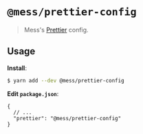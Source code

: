 # `@mess/prettier-config`

> Mess's [Prettier](https://prettier.io) config.

## Usage

**Install**:

```bash
$ yarn add --dev @mess/prettier-config
```

**Edit `package.json`**:

```jsonc
{
  // ...
  "prettier": "@mess/prettier-config"
}
```
